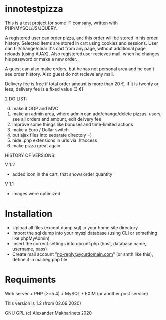 # innotestpizza

This is a test project for some IT company, written with PHP/MYSQL/JS/JQUERY.

A registered user can order pizza, and this order will be stored in his order history. Selected items are stored in cart using cookies and sessions. User can fill/change/clear it's cart from any page, without additional page reloads (using AJAX). Also registered user recieves mail, when he changes his password or make a new order.

A guest can also make orders, but he has not personal area and he can't see order history. Also guest do not recieve any mail.

Delivery fee is free if total order amount is more than 20 €. If it is twenty or less, delivery fee is a fixed value (3 €)

2 DO LIST:

0) make it OOP and MVC
1) make an admin area, where admin can add/change/delete pizzas, users, see all orders and amount, edit delivery fee
2) improve some things like bonuses and time-limited actions
3) make a Euro / Dollar switch
4) put ajax files into separate directory =)
5) hide .php extensions in urls via .htaccess
6) make pizza great again

HISTORY OF VERSIONS:

V 1.2

- added icon in the cart, that shows order quantity

V 1.1 

- images were optimized

# Installation

- Upload all files (except dump.sql) to your home site directory
- Import the sql dump into your mysql database (using CLI or something like phpMyAdmin)
- Insert the correct settings into dbconf.php (host, database name, username, pass)
- Create mail account "no-reply@yourdomain.com" (or smth like this), define it in mailreg.php file

# Requiments

Web server + PHP (>=5.4) + MySQL + EXIM (or another post service)

This version is 1.2 (from 02.09.2020)

GNU GPL (c) Alexander Makharinets 2020
